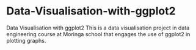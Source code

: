 # Data-Visualisation-with-ggplot2
Data Visualisation with ggplot2
This is a data visualisation project in data engineering course at Moringa school that engages the use of ggplot2 in plotting graphs.

